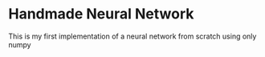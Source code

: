 # Handmade Neural Network
This is my first implementation of a neural network from scratch using only numpy
